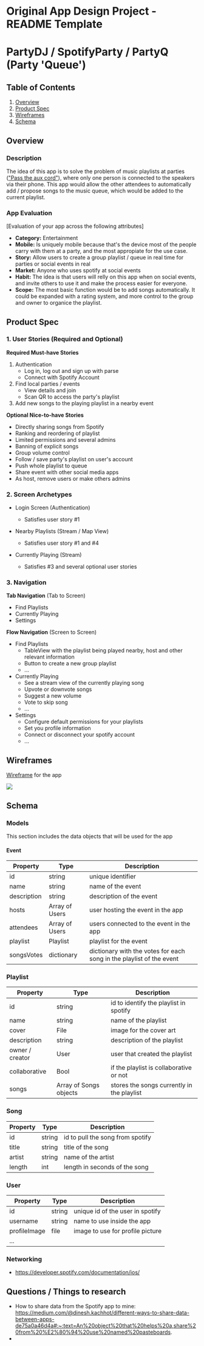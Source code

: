 Original App Design Project - README Template
===

# PartyDJ / SpotifyParty / PartyQ (Party 'Queue')

## Table of Contents
1. [Overview](#Overview)
1. [Product Spec](#Product-Spec)
1. [Wireframes](#Wireframes)
2. [Schema](#Schema)

## Overview
### Description
The idea of this app is to solve the problem of music playlists at parties (["Pass the aux cord"](https://knowyourmeme.com/memes/hand-me-the-aux-cord)), where only one person is connected to the speakers via their phone. This app would allow the other attendees to automatically add / propose songs to the music queue, which would be added to the current playlist. 

### App Evaluation
[Evaluation of your app across the following attributes]
- **Category:** Entertainment
- **Mobile:** Is uniquely mobile because that's the device most of the people carry with them at a party, and the most appropiate for the use case.
- **Story:** Allow users to create a group playlist / queue in real time for parties or social events in real 
- **Market:** Anyone who uses spotify at social events 
- **Habit:** The idea is that users will relly on this app when on social events, and invite others to use it and make the process easier for everyone.
- **Scope:** The most basic function would be to add songs automatically. It could be expanded with a rating system, and more control to the group and owner to organice the playlist.

## Product Spec

### 1. User Stories (Required and Optional)

**Required Must-have Stories**

1) Authentication 
    - Log in, log out and sign up with parse
    - Connect with Spotify Account 
3) Find local parties / events
    - View details and join 
    - Scan QR to access the party's playlist
5) Add new songs to the playing playlist in a nearby event

**Optional Nice-to-have Stories**


* Directly sharing songs from Spotify
* Ranking and reordering of playlist
* Limited permissions and several admins
* Banning of explicit songs
* Group volume control
* Follow / save party's playlist on user's account
* Push whole playlist to queue
* Share event with other social media apps
* As host, remove users or make others admins

### 2. Screen Archetypes

* Login Screen (Authentication)
   * Satisfies user story #1 

* Nearby Playlists (Stream / Map View)
   * Satisfies user story #1 and #4 

* Currently Playing (Stream)
   * Satisfies #3 and several optional user stories 

### 3. Navigation

**Tab Navigation** (Tab to Screen)

* Find Playlists
* Currently Playing
* Settings

**Flow Navigation** (Screen to Screen)

* Find Playlists
   * TableView with the playlist being played nearby, host and other relevant information
   * Button to create a new group playlist
   * ...
* Currently Playing
   * See a stream view of the currently playing song
   * Upvote or downvote songs
   * Suggest a new volume
   * Vote to skip song
   * ...
* Settings
   * Configure default permissions for your playlists 
   * Set you profile information
   * Connect or disconnect your spotify account
   * ... 

## Wireframes

 [Wireframe](https://imgur.com/a/mGH7KhW) for the app 

<img src="https://i.imgur.com/kaWTLgW.png" width=''>

## Schema 

### Models
This section includes the data objects that will be used for the app

#### Event

   | Property      | Type     | Description |
   | ------------- | -------- | ------------|
   | id | string | unique identifier |
   | name | string | name of the event |
   | description | string | description of the event |
   | hosts | Array of Users | user hosting the event in the app |
   | attendees | Array of Users | users connected to the event in the app |
   | playlist | Playlist | playlist for the event |
   | songsVotes | dictionary | dictionary with the votes for each song in the playlist of the event| 
   
### Playlist
   | Property      | Type     | Description |
   | ------------- | -------- | ------------|
   | id | string | id to identify the playlist in spotify |
   | name | string | name of the playlist |
   | cover | File | image for the cover art |
   | description | string | description of the playlist |
   | owner / creator | User | user that created the playlist | 
   | collaborative | Bool | if the playlist is collaborative or not |
   | songs | Array of Songs objects | stores the songs currently in the playlist | 
   
### Song

   | Property      | Type     | Description |
   | ------------- | -------- | ------------|
   | id | string | id to pull the song from spotify |
   | title | string | title of the song | 
   | artist | string | name of the artist |
   | length | int | length in seconds of the song |
   
   
### User

   | Property      | Type     | Description |
   | ------------- | -------- | ------------|
   | id | string | unique id of the user in spotify | 
   | username | string | name to use inside the app | 
   | profileImage | file | image to use for profile picture |
   | ... | | |


### Networking
- https://developer.spotify.com/documentation/ios/


## Questions / Things to research
 - How to share data from the Spotify app to mine: https://medium.com/@dinesh.kachhot/different-ways-to-share-data-between-apps-de75a0a46d4a#:~:text=An%20object%20that%20helps%20a,share%20from%20%E2%80%94%20use%20named%20pasteboards.
 - 
